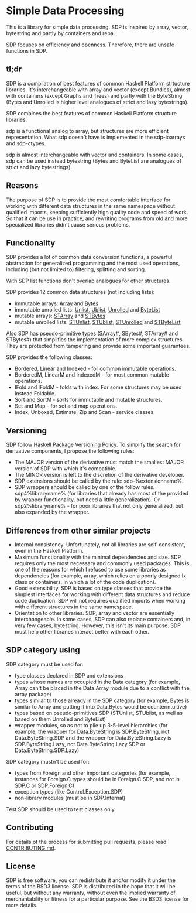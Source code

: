 # Simple Data Processing

This is a library for simple data processing. SDP is inspired by array, vector,
bytestring and partly by containers and repa.

SDP focuses on efficiency and openness. Therefore, there are unsafe functions in
SDP.

## tl;dr

SDP is a compilation of best features of common Haskell Platform strtucture
libraries. It's interchangeable with array and vector (except Bundles),
almost with containers (except Graphs and Trees) and partly with the ByteString
(Bytes and Unrolled is higher level analogues of strict and lazy bytestrings).

SDP combines the best features of common Haskell Platform structure libraries.

sdp is a functional analog to array, but structures are more efficient
representation. What sdp doesn't have is implemented in the sdp-ioarrays and
sdp-ctypes.

sdp is almost interchangeable with vector and containers. In some cases, sdp can
be used instead bytestring (Bytes and ByteList are analogues of strict and lazy
bytestrings).

## Reasons

The purpose of SDP is to provide the most comfortable interface for working with
different data structures in the same namespace without qualified imports,
keeping sufficiently high quality code and speed of work. So that it can be use
in practice, and rewriting programs from old and more specialized libraries
didn't cause serious problems.

## Functionality

SDP provides a lot of common data conversion functions, a powerful abstraction
for generalized programming and the most used operations, including (but not
limited to) filtering, splitting and sorting.

With SDP list functions don't overlap analogues for other structures.

SDP provides 12 common data structures (not including lists):
- immutable arrays:
[Array](https://github.com/andreymulik/sdp/blob/dev/src/SDP/Array.hs) and
[Bytes](https://github.com/andreymulik/sdp/blob/dev/src/SDP/Bytes.hs)
- immutable unrolled lists:
[Unlist](https://github.com/andreymulik/sdp/blob/dev/src/SDP/Unrolled/Unlist.hs),
[Ublist](https://github.com/andreymulik/sdp/blob/dev/src/SDP/ByteList/Ublist.hs),
[Unrolled](https://github.com/andreymulik/sdp/blob/dev/src/SDP/Unrolled.hs) and
[ByteList](https://github.com/andreymulik/sdp/blob/dev/src/SDP/ByteList.hs)
- mutable arrays:
[STArray](https://github.com/andreymulik/sdp/blob/dev/src/SDP/Array/ST.hs) and
[STBytes](https://github.com/andreymulik/sdp/blob/dev/src/SDP/Bytes.ST.hs)
- mutable unrolled lists:
[STUnlist](https://github.com/andreymulik/sdp/blob/dev/src/SDP/Unrolled/ST.hs),
[STUblist](https://github.com/andreymulik/sdp/blob/dev/src/SDP/ByteList/ST.hs),
[STUnrolled](https://github.com/andreymulik/sdp/blob/dev/src/SDP/Unrolled.ST.hs)
and [STByteList](https://github.com/andreymulik/sdp/blob/dev/src/SDP/ByteList/ST.hs)

Also SDP has pseudo-primitive types (SArray#, SBytes#, STArray# and STBytes#)
that simplifies the implementation of more complex structures. They are
protected from tampering and provide some important guarantees.

SDP provides the following classes:

- Bordered, Linear and Indexed - for common immutable operations.
- BorderedM, LinearM and IndexedM - for most common mutable operations.
- IFold and IFoldM - folds with index. For some structures may be used instead
Foldable.
- Sort and SortM - sorts for immutable and mutable structures.
- Set and Map - for set and map operations.
- Index, Unboxed, Estimate, Zip and Scan - service classes.

## Versioning

SDP follow [Haskell Package Versioning Policy](https://pvp.haskell.org).
To simplify the search for derivative components, I propose the following rules:
* The MAJOR version of the derivative must match the smallest MAJOR version of
SDP with which it's compatible.
* The MINOR version is left to the discretion of the derivative developer.
* SDP extensions should be called by the rule: sdp-%extensionname%.
* SDP wrappers should be called by one of the follow rules.
sdp4%libraryname% (for libraries that already has most of the provided by
wrapper functionality, but need a little generalization). Or sdp2%libraryname% -
for poor libraries that not only generalized, but also expanded by the wrapper.

## Differences from other similar projects

* Internal consistency. Unfortunately, not all libraries are self-consistent,
even in the Haskell Platform.
* Maximum functionality with the minimal dependencies and size. SDP requires
only the most necessary and commonly used packages. This is one of the reasons
for which I refused to use some libraries as dependencies (for example, array,
which relies on a poorly designed Ix class or containers, in which a lot of the
code duplication).
* Good extensibility. SDP is based on type classes that provide the simplest
interfaces for working with different data structures and reduce code
duplication. SDP will not requires qualified imports when working with different
structures in the same namespace.
* Orientation to other libraries. SDP, array and vector are essentially
interchangeable. In some cases, SDP can also replace containers and, in very few
cases, bytestring. However, this isn't its main purpose. SDP must help other
libraries interact better with each other.

## SDP category using

SDP category must be used for:
* type classes declared in SDP and extensions
* types whose names are occupied in the Data category (for example, Array can't
be placed in the Data.Array module due to a conflict with the array package)
* types similar to those already in the SDP category (for example, Bytes is
similar to Array and putting it into Data.Bytes would be counterintuitive)
* types based on pseudo-primitives SDP (STUnlist, STUblist, as well as based on
them Unrolled and ByteList)
* wrapper modules, so as not to pile up 3-5-level hierarchies (for example, the
wrapper for Data.ByteString is SDP.ByteString, not Data.ByteString.SDP and the
wrapper for Data.ByteString.Lazy is SDP.ByteString.Lazy, not
Data.ByteString.Lazy.SDP or Data.ByteString.SDP.Lazy)

SDP category mustn't be used for:
* types from Foreign and other important categories (for example, instances for
Foreign.C types should be in Foreign.C.SDP, and not in SDP.C or SDP.Foreign.C)
* exception types (like Control.Exception.SDP)
* non-library modules (must be in SDP.Internal)

Test.SDP should be used to test classes only.

## Contributing

For details of the process for submitting pull requests, please read
[CONTRIBUTING.md](https://github.com/andreymulik/sdp/blob/master/CONTRIBUTING.md).

## License

SDP is free software, you can redistribute it and/or modify it under the
terms of the BSD3 license.
SDP is distributed in the hope that it will be useful, but without any
warranty, without even the implied warranty of merchantability or fitness for
a particular purpose. See the BSD3 license for more details.


